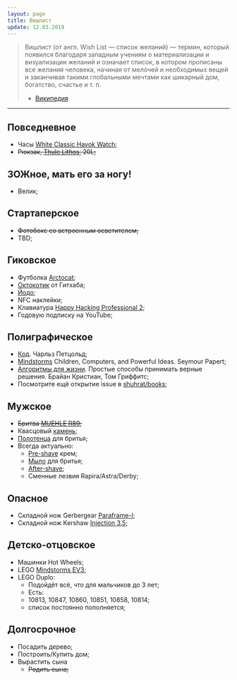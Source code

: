 ```yaml
---
layout: page
title: Вишлист
update: 12.03.2019
---
```


> Вишлист (от англ. Wish List — список желаний) — термин, который появился благодаря западным 
учениям о материализации и визуализации желаний и означает список, в котором прописаны все 
желания человека, начиная от мелочей и необходимых вещей и заканчивая такими глобальными 
мечтами как шикарный дом, богатство, счастье и т. п.
> - [Википедия][wishlist]

-------

## Повседневное
- Часы [White Classic Havok Watch][watch];
- ~~Рюкзак, [Thule Lithos], 20L;~~

## ЗОЖное, мать его за ногу!
- Велик;


## Стартаперское
- ~~Фотобокс со встроенным осветителем;~~
- TBD;


## Гиковское
- Футболка [Arctocat];
- [Октокотик] от Гитхаба;
- [Йодо];
- NFC наклейки;
- Клавиатура [Happy Hacking Professional 2][hhp-keyboard];
- Годовую подписку на YouTube;


## Полиграфическое
- [Код]. Чарльз Петцольд;
- [Mindstorms] Children, Computers, and Powerful Ideas. Seymour Papert;
- [Алгоритмы для жизни]. Простые способы принимать верные решения. Брайан Кристиан, Том Гриффитс;
- Посмотрите ещё открытие issue в [shuhrat/books];


## Мужское
- ~~Бритва [MUEHLE R89];~~
- Квасцовый [камень][alunit];
- [Полотенца][polotentse-muehle] для бритья;
- Всегда актуально:
  - [Pre-shave][pre-shave-proraso] крем;
  - [Мыло][soap-Proraso] для бритья;
  - [After-shave][after-shave-proraso];
  - Сменные лезвия Rapira/Astra/Derby;


## Опасное
- Складной нож Gerbergear [Paraframe-I];
- Складной нож Kershaw [Injection 3.5];


## Детско-отцовское
- Машинки Hot Wheels;
- LEGO [Mindstorms EV3];
- LEGO Duplo:
  - Подойдёт всё, что для мальчиков до 3 лет;
  - Есть:
   - 10813, 10847, 10860, 10851, 10858, 10814;
   - список постоянно пополняется;


## Долгосрочное
- Посадить дерево;
- Построить/Купить дом;
- Вырастить сына
  * ~~Родить сына;~~

[wishlist]: http://www.wikiwand.com/ru/Вишлист

[watch]: https://www.elliothavok.com/collections/all/products/white-classic-havok-watch-40mm
[Thule Lithos]: http://www.alt-del.ru/product/169212.htm

[Paraframe-I]: http://ru.gerbergear.com/Essentials/Knives/Paraframe-I-knife_22-48444
[Injection 3.5]: https://kershaw.kaiusaltd.com/knives/knife/injection-3.5

[Arctocat]: https://github.myshopify.com/products/arctocat
[Октокотик]: https://github.myshopify.com/products/octocat-figurine
[Йодо]: http://amperka.ru/product/yodo

[Mindstorms EV3]: https://lego.detmir.ru/product/index/id/164642/

[hhp-keyboard]: https://www.amazon.com/Happy-Hacking-Keyboard-Professional2-PD-KB400B/dp/B000EXZ0VC/ref=sr_1_1?s=electronics&ie=UTF8&qid=1520939782&sr=1-1&keywords=happy+hacking+keyboard

[Код]: https://www.ozon.ru/context/detail/id/20141077/
[Mindstorms]: https://www.amazon.com/Mindstorms-Children-Computers-Powerful-Ideas/dp/0465046746/
[Алгоритмы для жизни]: https://www.ozon.ru/context/detail/id/141368824/
[shuhrat/books]: https://github.com/shuhrat/books/issues


[MUEHLE R89]: https://опаснаябритва.рф/product/t-obraznaya-britva-traditional-r89
[alunit]: https://опаснаябритва.рф/product/kvastsovyy-kamen-alunit
[polotentse-muehle]: https://опаснаябритва.рф/product/polotentse-vafelnoe-muehle
[pre-shave-proraso]: https://опаснаябритва.рф/product/pre-shave-krem-proraso-2
[after-shave-proraso]: https://опаснаябритва.рф/product/balzam-posle-britya-proraso-2
[soap-proraso]: https://опаснаябритва.рф/product/mylo-dlya-britya-proraso-3



